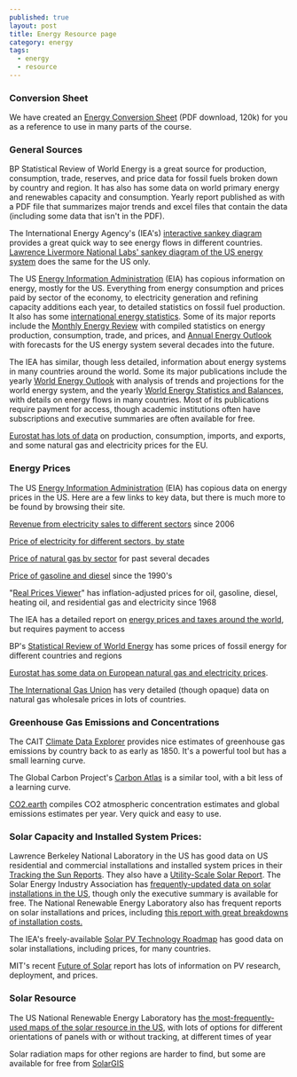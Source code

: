 ```yaml
---
published: true
layout: post
title: Energy Resource page
category: energy
tags:
  - energy
  - resource
---
```



### Conversion Sheet

We have created an [Energy Conversion Sheet](//d37djvu3ytnwxt.cloudfront.net/assets/courseware/v1/f52af2ce9f9a5073896667e9f3a45ff4/asset-v1:HarvardX+ENGSCI137x+2T2016+type@asset+block/Conversion_Sheet.pdf) (PDF download, 120k) for you as a reference to use in many parts of the course.

### General Sources

BP Statistical Review of World Energy is a great source for production, consumption, trade, reserves, and price data for fossil fuels broken down by country and region. It has also has some data on world primary energy and renewables capacity and consumption. Yearly report published as with a PDF file that summarizes major trends and excel files that contain the data (including some data that isn't in the PDF).

The International Energy Agency's (IEA's) [interactive sankey diagram](http://www.iea.org/sankey/#?c=Angola&s=Balance) provides a great quick way to see energy flows in different countries. [Lawrence Livermore National Labs' sankey diagram of the US energy system](https://flowcharts.llnl.gov) does the same for the US only.

The US [Energy Information Administration](https://www.eia.gov) (EIA) has copious information on energy, mostly for the US. Everything from energy consumption and prices paid by sector of the economy, to electricity generation and refining capacity additions each year, to detailed statistics on fossil fuel production. It also has some [international energy statistics](http://www.eia.gov/cfapps/ipdbproject/IEDIndex3.cfm). Some of its major reports include the [Monthly Energy Review](https://www.eia.gov/totalenergy/data/monthly/index.cfm) with compiled statistics on energy production, consumption, trade, and prices, and [Annual Energy Outlook](http://www.eia.gov/forecasts/aeo/pdf/0383(2015).pdf) with forecasts for the US energy system several decades into the future.

The IEA has similar, though less detailed, information about energy systems in many countries around the world. Some its major publications include the yearly [World Energy Outlook](http://www.worldenergyoutlook.org) with analysis of trends and projections for the world energy system, and the yearly [World Energy Statistics and Balances](http://www.iea.org/bookshop/670-World_Energy_Statistics_and_Balances_2015), with details on energy flows in many countries. Most of its publications require payment for access, though academic institutions often have subscriptions and executive summaries are often available for free.

[Eurostat has lots of data](http://ec.europa.eu/eurostat/web/energy/data) on production, consumption, imports, and exports, and some natural gas and electricity prices for the EU.

### Energy Prices

The US [Energy Information Administration](https://www.eia.gov) (EIA) has copious data on energy prices in the US. Here are a few links to key data, but there is much more to be found by browsing their site.

[Revenue from electricity sales to different sectors](http://www.eia.gov/electricity/monthly/epm_table_grapher.cfm?t=epmt_5_2) since 2006

[Price of electricity for different sectors, by state](https://www.eia.gov/electricity/monthly/epm_table_grapher.cfm?t=epmt_5_6_a)

[Price of natural gas by sector](https://www.eia.gov/dnav/ng/ng_pri_sum_dcu_nus_a.htm) for past several decades

[Price of gasoline and diesel](http://www.eia.gov/dnav/pet/pet_pri_gnd_dcus_nus_a.htm) since the 1990's

"[Real Prices Viewer](http://www.eia.gov/forecasts/steo/realprices/)" has inflation-adjusted prices for oil, gasoline, diesel, heating oil, and residential gas and electricity since 1968

The IEA has a detailed report on [energy prices and taxes around the world](http://www.iea.org/statistics/topics/pricesandtaxes/), but requires payment to access

BP's [Statistical Review of World Energy](http://www.bp.com/en/global/corporate/energy-economics/statistical-review-of-world-energy.html) has some prices of fossil energy for different countries and regions

[Eurostat has some data on European natural gas and electricity prices](http://ec.europa.eu/eurostat/web/energy/data).

[The International Gas Union](http://www.igu.org/sites/default/files/node-news_item-field_file/IGU_WholeSaleGasPrice_Survey0509_2016.pdf) has very detailed (though opaque) data on natural gas wholesale prices in lots of countries.

### Greenhouse Gas Emissions and Concentrations

The CAIT [Climate Data Explorer](http://cait.wri.org/historical) provides nice estimates of greenhouse gas emissions by country back to as early as 1850\. It's a powerful tool but has a small learning curve.

The Global Carbon Project's [Carbon Atlas](http://www.globalcarbonatlas.org/?q=en/emissions) is a similar tool, with a bit less of a learning curve.

[CO2.earth](http://co2.earth) compiles CO2 atmospheric concentration estimates and global emissions estimates per year. Very quick and easy to use.

### Solar Capacity and Installed System Prices:

Lawrence Berkeley National Laboratory in the US has good data on US residential and commercial installations and installed system prices in their [Tracking the Sun Reports](https://emp.lbl.gov/publications/tracking-sun-viii-installed-price). They also have a [Utility-Scale Solar Report](https://emp.lbl.gov/publications/utility-scale-solar-2014-empirical). The Solar Energy Industry Association has [frequently-updated data on solar installations in the US](http://www.seia.org/research-resources/us-solar-market-insight), though only the executive summary is available for free. The National Renewable Energy Laboratory also has frequent reports on solar installations and prices, including [this report with great breakdowns of installation costs.](http://www.nrel.gov/docs/fy15osti/64746.pdf)

The IEA's freely-available [Solar PV Technology Roadmap](https://www.iea.org/publications/freepublications/publication/technology-roadmap-solar-photovoltaic-energy---2014-edition.html) has good data on solar installations, including prices, for many countries.

MIT's recent [Future of Solar](https://mitei.mit.edu/system/files/MIT%20Future%20of%20Solar%20Energy%20Study_compressed.pdf) report has lots of information on PV research, deployment, and prices.

### Solar Resource

The US National Renewable Energy Laboratory has [the most-frequently-used maps of the solar resource in the US](http://rredc.nrel.gov/solar/old_data/nsrdb/1961-1990/redbook/atlas/), with lots of options for different orientations of panels with or without tracking, at different times of year

Solar radiation maps for other regions are harder to find, but some are available for free from [SolarGIS](http://solargis.info/doc/free-solar-radiation-maps-GHI)
